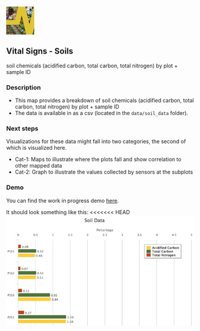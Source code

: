 ![VS-logo](https://raw.githubusercontent.com/auremoser/VitalSigns-eplots/master/assets/logo-small.jpg)
## Vital Signs - Soils
soil chemicals (acidified carbon, total carbon, total nitrogen) by plot + sample ID

### Description
* This map provides a breakdown of soil chemicals (acidified carbon, total carbon, total nitrogen) by plot + sample ID
* The data is available in as a csv (located in the `data/soil_data` folder).


### Next steps
Visualizations for these data might fall into two categories, the second of which is visualized here.
* Cat-1: Maps to illustrate where the plots fall and show correlation to other mapped data
* Cat-2: Graph to illustrate the values collected by sensors at the subplots

### Demo
You can find the work in progress demo [here](http://auremoser.github.io/VitalSigns-soil/).

It should look something like this:
<<<<<<< HEAD
![Soil Chem Bar](https://raw.githubusercontent.com/auremoser/VitalSigns-soil/gh-pages/assets/soil-bar.png)

